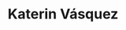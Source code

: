 ---
title: "Katerin Vásquez"
image: "images/team/Katerin.jpg"
jobtitle: ""
category: estudiante
promoted: false
weight: 12
---